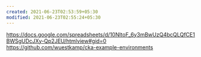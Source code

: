 ```yaml
---
created: 2021-06-23T02:53:59+05:30
modified: 2021-06-23T02:55:24+05:30
---
```


https://docs.google.com/spreadsheets/d/10NltoF_6y3mBwUzQ4bcQLQfCE1BWSgUDcJXy-Qp2JEU/htmlview#gid=0
https://github.com/wuestkamp/cka-example-environments
